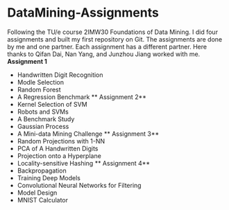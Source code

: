 # DataMining-Assignments
Following the TU/e course 2IMW30 Foundations of Data Mining. I did four assignments and built my first repository on Git.
The assignments are done by me and one partner. Each assignment has a different partner. Here thanks to Qifan Dai, Nan Yang, and Junzhou Jiang worked with me.
**Assignment 1**
- Handwritten Digit Recognition
- Modle Selection
- Random Forest
- A Regression Benchmark
** Assignment 2**
- Kernel Selection of SVM
- Robots and SVMs
- A Benchmark Study 
- Gaussian Process
- A Mini-data Mining Challenge 
** Assignment 3**
- Random Projections with 1-NN 
- PCA of A Handwritten Digits 
- Projection onto a Hyperplane
- Locality-sensitive Hashing
** Assignment 4**
- Backpropagation
- Training Deep Models
- Convolutional Neural Networks for Filtering 
- Model Design
- MNIST Calculator
